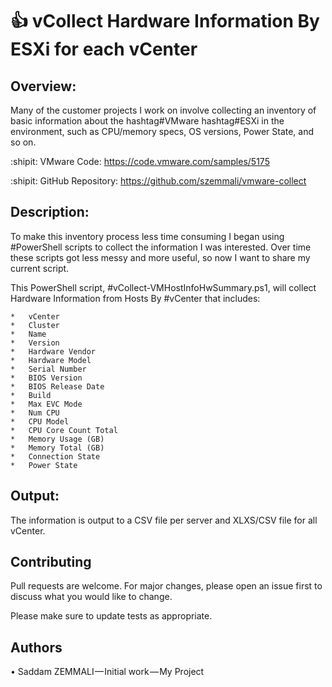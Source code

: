 # :+1: vCollect Hardware Information By ESXi for each vCenter
## Overview: 
Many of the customer projects I work on involve collecting an inventory of basic information about the hashtag#VMware hashtag#ESXi in the environment, such as CPU/memory specs, OS versions, Power State, and so on.

:shipit:	VMware Code: https://code.vmware.com/samples/5175

:shipit:	GitHub Repository: https://github.com/szemmali/vmware-collect


## Description:

To make this inventory process less time consuming I began using #PowerShell scripts to collect the information I was interested. Over time these scripts got less messy and more useful, so now I want to share my current script.

This PowerShell script, #vCollect-VMHostInfoHwSummary.ps1, will collect Hardware Information from Hosts By #vCenter that includes:
```
*	vCenter
*	Cluster
*	Name
*	Version
*	Hardware Vendor
*	Hardware Model
*	Serial Number
*	BIOS Version
*	BIOS Release Date
*	Build
*	Max EVC Mode
*	Num CPU
*	CPU Model
*	CPU Core Count Total
*	Memory Usage (GB)
*	Memory Total (GB)
*	Connection State
*	Power State
```

## Output:

The information is output to a CSV file per server and XLXS/CSV file for all vCenter.

## Contributing

Pull requests are welcome. For major changes, please open an issue first to discuss what you would like to change.

Please make sure to update tests as appropriate.

## Authors

•	Saddam ZEMMALI — Initial work — My Project
